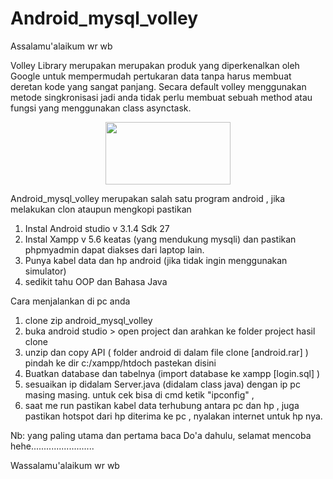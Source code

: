 # Android_mysql_volley

Assalamu'alaikum wr wb

Volley Library merupakan merupakan produk yang diperkenalkan oleh Google untuk mempermudah pertukaran data tanpa harus membuat deretan kode yang sangat panjang. Secara default volley menggunakan metode singkronisasi jadi anda tidak perlu membuat sebuah method atau fungsi yang menggunakan class asynctask.

<p align="center">
<img src="https://github.com/ArmanAhmadi99/Android_mysql_volley/blob/master/flow.png" width="200" height="100"/>
</p>

Android_mysql_volley merupakan salah satu program android , jika melakukan clon ataupun mengkopi pastikan </br>
1. Instal Android studio v 3.1.4 Sdk 27 
2. Instal Xampp v 5.6 keatas (yang mendukung mysqli) dan pastikan phpmyadmin dapat diakses dari laptop lain.
3. Punya kabel data dan hp android (jika tidak ingin menggunakan simulator)
4. sedikit tahu OOP dan Bahasa Java 

Cara menjalankan di pc anda 
1. clone zip android_mysql_volley
2. buka android studio > open project dan arahkan ke folder project hasil clone
3. unzip dan copy API ( folder android di dalam file clone [android.rar] ) pindah ke dir c:/xampp/htdoch pastekan disini
4. Buatkan database dan tabelnya (import database ke xampp [login.sql] )
5. sesuaikan ip didalam Server.java (didalam class java) dengan ip pc masing masing. untuk cek bisa di cmd ketik "ipconfig" ,
6. saat me run pastikan kabel data terhubung antara pc dan hp , juga pastikan hotspot dari hp diterima ke pc , nyalakan internet untuk hp nya.

Nb: yang paling utama dan pertama baca Do'a dahulu, selamat mencoba hehe.........................


Wassalamu'alaikum wr wb

